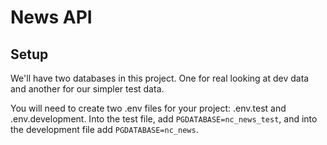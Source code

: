 # News API

## Setup
We'll have two databases in this project. One for real looking at dev data and another for our simpler test data.

You will need to create two .env files for your project: .env.test and .env.development. Into the test file, add ``PGDATABASE=nc_news_test``, and into the development file add ``PGDATABASE=nc_news``.